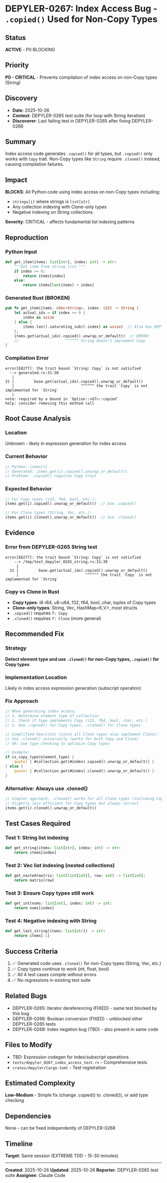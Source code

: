 # DEPYLER-0267: Index Access Bug - `.copied()` Used for Non-Copy Types

## Status
**ACTIVE** - P0 BLOCKING

## Priority
**P0 - CRITICAL** - Prevents compilation of index access on non-Copy types (String)

## Discovery
- **Date**: 2025-10-26
- **Context**: DEPYLER-0265 test suite (for loop with String iteration)
- **Discoverer**: Last failing test in DEPYLER-0265 after fixing DEPYLER-0266

## Summary
Index access code generates `.copied()` for all types, but `.copied()` only works with `Copy` trait. Non-Copy types like `String` require `.cloned()` instead, causing compilation failures.

## Impact
**BLOCKS**: All Python code using index access on non-Copy types including:
- `strings[i]` where strings is `list[str]`
- Any collection indexing with Clone-only types
- Negative indexing on String collections

**Severity**: CRITICAL - affects fundamental list indexing patterns

## Reproduction

### Python Input
```python
def get_item(items: list[str], index: int) -> str:
    """Get item from string list."""
    if index >= 0:
        return items[index]
    else:
        return items[len(items) + index]
```

### Generated Rust (BROKEN)
```rust
pub fn get_item(items: &Vec<String>, index: i32) -> String {
    let actual_idx = if index >= 0 {
        index as usize
    } else {
        items.len().saturating_sub((-index) as usize)  // Also has DEPYLER-0268
    };
    items.get(actual_idx).copied().unwrap_or_default()  // ERROR!
    //                     ^^^^^^ String doesn't implement Copy
}
```

### Compilation Error
```
error[E0277]: the trait bound `String: Copy` is not satisfied
  --> generated.rs:31:30
   |
31 |         base.get(actual_idx).copied().unwrap_or_default()
   |                              ^^^^^^ the trait `Copy` is not implemented for `String`
   |
note: required by a bound in `Option::<&T>::copied`
help: consider removing this method call
```

## Root Cause Analysis

### Location
Unknown - likely in expression generation for index access

### Current Behavior
```rust
// Python: items[i]
// Generated: items.get(i).copied().unwrap_or_default()
// Problem: .copied() requires Copy trait
```

### Expected Behavior
```rust
// For Copy types (i32, f64, bool, etc.):
items.get(i).copied().unwrap_or_default()  // Use .copied()

// For Clone types (String, Vec, etc.):
items.get(i).cloned().unwrap_or_default()  // Use .cloned()
```

## Evidence

### Error from DEPYLER-0265 String test
```
error[E0277]: the trait bound `String: Copy` is not satisfied
    --> /tmp/test_depyler_0265_string.rs:31:30
     |
  31 |         base.get(actual_idx).copied().unwrap_or_default()
     |                              ^^^^^^ the trait `Copy` is not implemented for `String`
```

### Copy vs Clone in Rust
- **Copy types**: i8-i64, u8-u64, f32, f64, bool, char, tuples of Copy types
- **Clone-only types**: String, Vec<T>, HashMap<K,V>, most structs
- `.copied()` requires `T: Copy`
- `.cloned()` requires `T: Clone` (more general)

## Recommended Fix

### Strategy
**Detect element type and use `.cloned()` for non-Copy types, `.copied()` for Copy types**

### Implementation Location
Likely in index access expression generation (subscript operation)

### Fix Approach
```rust
// When generating index access:
// 1. Determine element type of collection
// 2. Check if type implements Copy (i32, f64, bool, char, etc.)
// 3. Use .copied() for Copy types, .cloned() for Clone types

// Simplified heuristic (since all Clone types also implement Clone):
// Use .cloned() universally (works for both Copy and Clone)
// OR: Use type checking to optimize Copy types

// Example:
if is_copy_type(element_type) {
    quote! { #collection.get(#index).copied().unwrap_or_default() }
} else {
    quote! { #collection.get(#index).cloned().unwrap_or_default() }
}
```

### Alternative: Always use .cloned()
```rust
// Simpler approach: .cloned() works for all Clone types (including Copy)
// Slightly less efficient for Copy types but always correct
items.get(i).cloned().unwrap_or_default()
```

## Test Cases Required

### Test 1: String list indexing
```python
def get_string(items: list[str], index: int) -> str:
    return items[index]
```

### Test 2: Vec list indexing (nested collections)
```python
def get_nested(matrix: list[list[int]], row: int) -> list[int]:
    return matrix[row]
```

### Test 3: Ensure Copy types still work
```python
def get_int(nums: list[int], index: int) -> int:
    return nums[index]
```

### Test 4: Negative indexing with String
```python
def get_last_string(items: list[str]) -> str:
    return items[-1]
```

## Success Criteria

1. ✅ Generated code uses `.cloned()` for non-Copy types (String, Vec, etc.)
2. ✅ Copy types continue to work (int, float, bool)
3. ✅ All 4 test cases compile without errors
4. ✅ No regressions in existing test suite

## Related Bugs
- DEPYLER-0265: Iterator dereferencing (FIXED) - same test blocked by this bug
- DEPYLER-0266: Boolean conversion (FIXED) - unblocked other DEPYLER-0265 tests
- DEPYLER-0268: Index negation bug (TBD) - also present in same code

## Files to Modify
- TBD: Expression codegen for index/subscript operations
- `tests/depyler_0267_index_access_test.rs` - Comprehensive tests
- `crates/depyler/Cargo.toml` - Test registration

## Estimated Complexity
**Low-Medium** - Simple fix (change .copied() to .cloned()), or add type checking

## Dependencies
None - can be fixed independently of DEPYLER-0268

## Timeline
**Target**: Same session (EXTREME TDD - 15-30 minutes)

---
**Created**: 2025-10-26
**Updated**: 2025-10-26
**Reporter**: DEPYLER-0265 test suite
**Assignee**: Claude Code
